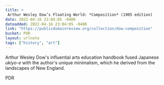 ```yaml
---
title: > 
 Arthur Wesley Dow’s Floating World: *Composition* (1905 edition)
date: 2022-04-16 23:04:05 -0400
dateadded: 2022-04-16 23:04:05 -0400
link: "https://publicdomainreview.org/collection/dow-composition"
bucket: PDR
layout: urlnote
tags: ["history", "art"]
--- 
```

Arthur Wesley Dow's influential arts education handbook fused Japanese *ukiyo-e* with the author's unique minimalism, which he derived from the landscapes of New England. 
 <!-- end excerpt --> 
<div class='bucket'><a class='internal-link' src='_notes/buckets/PDR'>PDR</a></div> 
